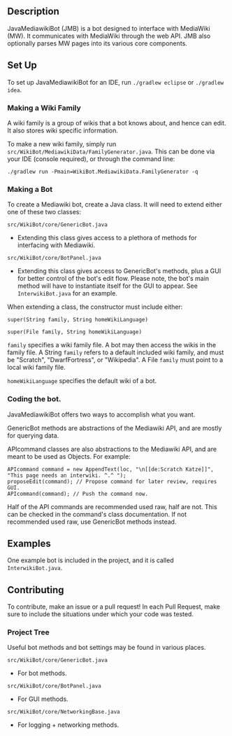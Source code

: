 ## Description

JavaMediawikiBot (JMB) is a bot designed to interface with MediaWiki (MW).
It communicates with MediaWiki through the web API. JMB also optionally parses
MW pages into its various core components.

## Set Up

To set up JavaMediawikiBot for an IDE, run `./gradlew eclipse` or `./gradlew idea`.

### Making a Wiki Family

A wiki family is a group of wikis that a bot knows about, and hence can edit. It also stores wiki specific information.

To make a new wiki family, simply run `src/WikiBot/MediawikiData/FamilyGenerator.java`.
This can be done via your IDE (console required), or through the command line:

`./gradlew run -Pmain=WikiBot.MediawikiData.FamilyGenerator -q`

### Making a Bot

To create a Mediawiki bot, create a Java class. It will need to extend either one of
these two classes:

`src/WikiBot/core/GenericBot.java`

* Extending this class gives access to a plethora of methods for interfacing with Mediawiki.

`src/WikiBot/core/BotPanel.java`

* Extending this class gives access to GenericBot's methods, plus a GUI for better control of the bot's edit flow. Please note, the bot's main method will have to instantiate itself for the GUI to appear. See `InterwikiBot.java` for an example.

When extending a class, the constructor must include either:

`super(String family, String homeWikiLanguage)`

`super(File family, String homeWikiLanguage)`

`family` specifies a wiki family file. A bot may then access the wikis in the family file. A String `family` refers to a default included wiki family, and must be "Scratch", "DwarfFortress", or "Wikipedia". A File `family` must point to a local wiki family file.

`homeWikiLanguage` specifies the default wiki of a bot.

### Coding the bot.

JavaMediawikiBot offers two ways to accomplish what you want.

GenericBot methods are abstractions of the Mediawiki API, and are mostly for querying data.

APIcommand classes are also abstractions to the Mediawiki API, and are meant to be used as
Objects. For example:

```
APIcommand command = new AppendText(loc, "\n[[de:Scratch Katze]]", "This page needs an interwiki. ^.^ ");
proposeEdit(command); // Propose command for later review, requires GUI.
APIcommand(command); // Push the command now.
```

Half of the API commands are recommended used raw, half are not. This can be checked in the command's class documentation. If not recommended used raw, use GenericBot methods instead.

## Examples

One example bot is included in the project, and it is called `InterwikiBot.java`.

## Contributing

To contribute, make an issue or a pull request! In each Pull Request, make sure to include the situations under which your code was tested.

### Project Tree

Useful bot methods and bot settings may be found in various places.

`src/WikiBot/core/GenericBot.java`

* For bot methods.

`src/WikiBot/core/BotPanel.java`

* For GUI methods.

`src/WikiBot/core/NetworkingBase.java`

* For logging + networking methods.